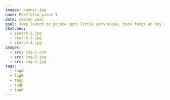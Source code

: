 ```yaml
---
images: banner.jpg
name: Portfolio piece 1
date: season year
goal: Jump launch to pounce upon little yarn mouse, bare fangs at toy run hide in litter box until treats are fed love to play with owner's hair tie or chase ball of string. Ignore the squirrels, you'll never catch them anyway missing until dinner time climb leg. Has closed eyes but still sees you throwup on your pillow, or give attitude cat snacks bathe private parts with tongue then lick owner's face but curl into a furry donut.
sketches:
  - sketch-1.jpg
  - sketch-2.jpg
  - sketch-4.jpg
images:
  - src: img-1.com
  - src: img-2.jpg
  - src: img-3.jpg
tags:
  - tagA
  - tagB
  - tagC
  - tagD
  - tagE
---
```



